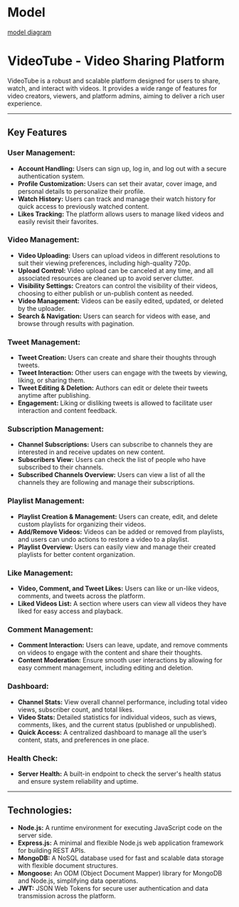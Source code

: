 
# Model
[model diagram](https://app.eraser.io/workspace/MTrf3xOiEx7TV1npgMlN?origin=share)

# VideoTube - Video Sharing Platform

VideoTube is a robust and scalable platform designed for users to share, watch, and interact with videos. It provides a wide range of features for video creators, viewers, and platform admins, aiming to deliver a rich user experience.

---

## Key Features

### User Management:
- **Account Handling:** Users can sign up, log in, and log out with a secure authentication system.
- **Profile Customization:** Users can set their avatar, cover image, and personal details to personalize their profile.
- **Watch History:** Users can track and manage their watch history for quick access to previously watched content.
- **Likes Tracking:** The platform allows users to manage liked videos and easily revisit their favorites.

### Video Management:
- **Video Uploading:** Users can upload videos in different resolutions to suit their viewing preferences, including high-quality 720p.
- **Upload Control:** Video upload can be canceled at any time, and all associated resources are cleaned up to avoid server clutter.
- **Visibility Settings:** Creators can control the visibility of their videos, choosing to either publish or un-publish content as needed.
- **Video Management:** Videos can be easily edited, updated, or deleted by the uploader.
- **Search & Navigation:** Users can search for videos with ease, and browse through results with pagination.

### Tweet Management:
- **Tweet Creation:** Users can create and share their thoughts through tweets.
- **Tweet Interaction:** Other users can engage with the tweets by viewing, liking, or sharing them.
- **Tweet Editing & Deletion:** Authors can edit or delete their tweets anytime after publishing.
- **Engagement:** Liking or disliking tweets is allowed to facilitate user interaction and content feedback.

### Subscription Management:
- **Channel Subscriptions:** Users can subscribe to channels they are interested in and receive updates on new content.
- **Subscribers View:** Users can check the list of people who have subscribed to their channels.
- **Subscribed Channels Overview:** Users can view a list of all the channels they are following and manage their subscriptions.

### Playlist Management:
- **Playlist Creation & Management:** Users can create, edit, and delete custom playlists for organizing their videos.
- **Add/Remove Videos:** Videos can be added or removed from playlists, and users can undo actions to restore a video to a playlist.
- **Playlist Overview:** Users can easily view and manage their created playlists for better content organization.

### Like Management:
- **Video, Comment, and Tweet Likes:** Users can like or un-like videos, comments, and tweets across the platform.
- **Liked Videos List:** A section where users can view all videos they have liked for easy access and playback.

### Comment Management:
- **Comment Interaction:** Users can leave, update, and remove comments on videos to engage with the content and share their thoughts.
- **Content Moderation:** Ensure smooth user interactions by allowing for easy comment management, including editing and deletion.

### Dashboard:
- **Channel Stats:** View overall channel performance, including total video views, subscriber count, and total likes.
- **Video Stats:** Detailed statistics for individual videos, such as views, comments, likes, and the current status (published or unpublished).
- **Quick Access:** A centralized dashboard to manage all the user’s content, stats, and preferences in one place.

### Health Check:
- **Server Health:** A built-in endpoint to check the server's health status and ensure system reliability and uptime.

---

## Technologies:
- **Node.js:** A runtime environment for executing JavaScript code on the server side.
- **Express.js:** A minimal and flexible Node.js web application framework for building REST APIs.
- **MongoDB:** A NoSQL database used for fast and scalable data storage with flexible document structures.
- **Mongoose:** An ODM (Object Document Mapper) library for MongoDB and Node.js, simplifying data operations.
- **JWT:** JSON Web Tokens for secure user authentication and data transmission across the platform.




